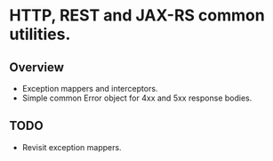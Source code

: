 # HTTP, REST and JAX-RS common utilities.

## Overview

  * Exception mappers and interceptors.
  * Simple common Error object for 4xx and 5xx response bodies.

## TODO

  * Revisit exception mappers.

